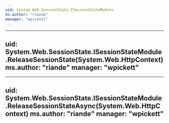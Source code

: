 ```yaml
---
uid: System.Web.SessionState.ISessionStateModule
ms.author: "riande"
manager: "wpickett"
---
```


---
uid: System.Web.SessionState.ISessionStateModule.ReleaseSessionState(System.Web.HttpContext)
ms.author: "riande"
manager: "wpickett"
---

---
uid: System.Web.SessionState.ISessionStateModule.ReleaseSessionStateAsync(System.Web.HttpContext)
ms.author: "riande"
manager: "wpickett"
---
